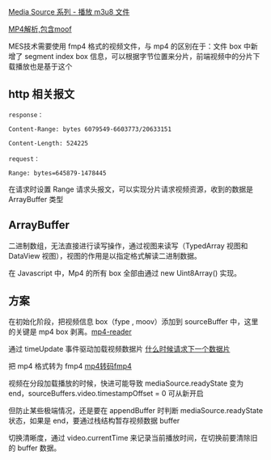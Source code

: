 <a href="https://juejin.im/entry/5aa64acb6fb9a028b6172adf">Media Source 系列 - 播放 m3u8 文件</a>

<a href="https://blog.csdn.net/baozi520cc/article/details/27832019">MP4解析,包含moof</a>


MES技术需要使用 fmp4 格式的视频文件，与 mp4 的区别在于：文件 box 中新增了 segment index box 信息，可以根据字节位置来分片，前端视频中的分片下载播放也是基于这个


## http 相关报文

```
response：

Content-Range: bytes 6079549-6603773/20633151

Content-Length: 524225

request：

Range: bytes=645879-1478445
```

在请求时设置 Range 请求头报文，可以实现分片请求视频资源，收到的数据是 ArrayBuffer 类型

## ArrayBuffer

二进制数组，无法直接进行读写操作，通过视图来读写（TypedArray 视图和 DataView 视图），视图的作用是以指定格式解读二进制数据。

在 Javascript 中，Mp4 的所有 box 全部由通过 new Uint8Array() 实现。


## 方案

在初始化阶段，把视频信息 box（fype , moov）添加到 sourceBuffer 中，这里的关键是 mp4 box 剥离。<a href='https://github.com/HanLess/mp4-reader'>mp4-reader</a>

通过 timeUpdate 事件驱动加载视频数据片 <a href="https://github.com/HanLess/experience/blob/master/js/%E8%A7%86%E9%A2%91%E6%8A%80%E6%9C%AF/MSE/%E4%BB%80%E4%B9%88%E6%97%B6%E5%80%99%E8%AF%B7%E6%B1%82%E4%B8%8B%E4%B8%80%E4%B8%AA%E6%95%B0%E6%8D%AE%E7%89%87.md">什么时候请求下一个数据片</a>

把 mp4 格式转为 fmp4 <a href="https://github.com/HanLess/experience/blob/master/js/%E8%A7%86%E9%A2%91%E6%8A%80%E6%9C%AF/MSE/mp4%E8%BD%AC%E7%A0%81fmp4.md">mp4转码fmp4</a>

视频在分段加载播放的时候，快进可能导致 mediaSource.readyState 变为 end，sourceBuffers.video.timestampOffset = 0 可从新开启

但防止某些极端情况，还是要在 appendBuffer 时判断 mediaSource.readyState 状态，如果是 end，要通过栈结构暂存视频数据 buffer

切换清晰度，通过 video.currentTime 来记录当前播放时间，在切换前要清除旧的 buffer 数据。

